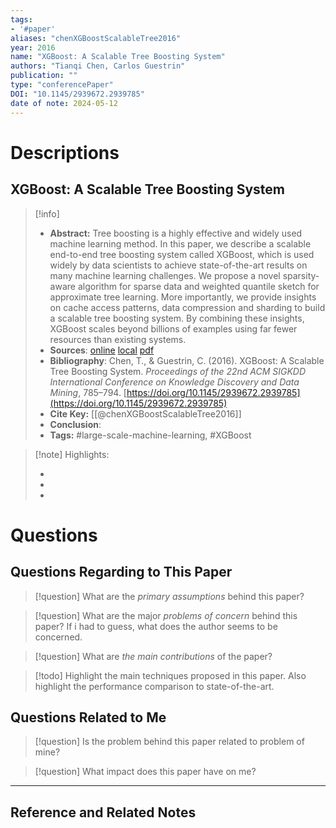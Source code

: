 ```yaml
---
tags:
- '#paper'
aliases: "chenXGBoostScalableTree2016"
year: 2016
name: "XGBoost: A Scalable Tree Boosting System"
authors: "Tianqi Chen, Carlos Guestrin"
publication: ""
type: "conferencePaper"
DOI: "10.1145/2939672.2939785"
date of note: 2024-05-12 
---
```

# Descriptions

## XGBoost: A Scalable Tree Boosting System 
> [!info] 
> - **Abstract:** Tree boosting is a highly effective and widely used machine learning method. In this paper, we describe a scalable end-to-end tree boosting system called XGBoost, which is used widely by data scientists to achieve state-of-the-art results on many machine learning challenges. We propose a novel sparsity-aware algorithm for sparse data and weighted quantile sketch for approximate tree learning. More importantly, we provide insights on cache access patterns, data compression and sharding to build a scalable tree boosting system. By combining these insights, XGBoost scales beyond billions of examples using far fewer resources than existing systems. 
> - **Sources**: [online](http://zotero.org/users/13492210/items/Y5VQ8JF7) [local](zotero://select/library/items/Y5VQ8JF7) [pdf](file:////home/lukexie/Documents/Papers/storage/59SZWKF9/Chen%20and%20Guestrin%20-%202016%20-%20XGBoost%20A%20Scalable%20Tree%20Boosting%20System.pdf) 
> - **Bibliography**: Chen, T., & Guestrin, C. (2016). XGBoost: A Scalable Tree Boosting System. _Proceedings of the 22nd ACM SIGKDD International Conference on Knowledge Discovery and Data Mining_, 785–794. [https://doi.org/10.1145/2939672.2939785](https://doi.org/10.1145/2939672.2939785)
> - **Cite Key:** [[@chenXGBoostScalableTree2016]] 
> - **Conclusion**:
> - **Tags:** #large-scale-machine-learning, #XGBoost


>[!note] Highlights:
>
>-
>-
>-



# Questions
## Questions Regarding to This Paper


>[!question] 
>What are the *primary assumptions* behind this paper?



>[!question]
>What are the major *problems of concern* behind this paper? If i had to guess, what does the author seems to be concerned. 




>[!question]
>What are *the main contributions* of the paper?




>[!todo]
>Highlight the main techniques proposed in this paper. Also highlight the performance comparison to state-of-the-art.



## Questions Related to Me


> [!question] 
> Is the problem behind this paper related to problem of mine?



> [!question] 
> What impact does this paper have on me?




----

## Reference and Related Notes